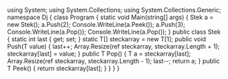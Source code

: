 using System;
using System.Collections;
using System.Collections.Generic;
namespace Dj
{
    class Program
    {
        static void Main(string[] args)
        {
            Stek<int> a = new Stek<int>();
            a.Push(2);
            Console.WriteLine(a.Peek());
            a.Push(3);
            Console.WriteLine(a.Pop());
            Console.WriteLine(a.Pop());
        }
        public class Stek<T>
        {
            static int last { get; set; }
            static T[] steckarray = new T[1];
            public void Push(T value)
            {
                last++;
                Array.Resize(ref steckarray, steckarray.Length + 1);
                steckarray[last] = value;
            }
            public T Pop()
            {
                T a = steckarray[last]; 
                Array.Resize(ref steckarray, steckarray.Length - 1);
                last--;
                return a;
            }
            public T Peek()
            {
                return steckarray[last];
            }
        }
    }
}
